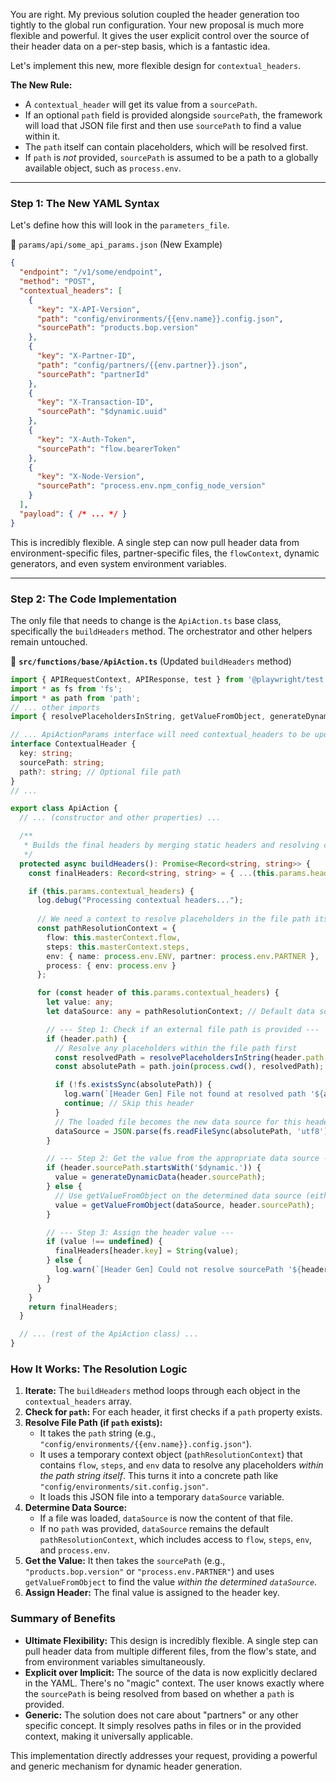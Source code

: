 You are right. My previous solution coupled the header generation too tightly to the global run configuration. Your new proposal is much more flexible and powerful. It gives the user explicit control over the source of their header data on a per-step basis, which is a fantastic idea.

Let's implement this new, more flexible design for `contextual_headers`.

**The New Rule:**
*   A `contextual_header` will get its value from a `sourcePath`.
*   If an optional `path` field is provided alongside `sourcePath`, the framework will load that JSON file first and then use `sourcePath` to find a value within it.
*   The `path` itself can contain placeholders, which will be resolved first.
*   If `path` is *not* provided, `sourcePath` is assumed to be a path to a globally available object, such as `process.env`.

---

### **Step 1: The New YAML Syntax**

Let's define how this will look in the `parameters_file`.

📁 `params/api/some_api_params.json` (New Example)
```json
{
  "endpoint": "/v1/some/endpoint",
  "method": "POST",
  "contextual_headers": [
    {
      "key": "X-API-Version",
      "path": "config/environments/{{env.name}}.config.json",
      "sourcePath": "products.bop.version"
    },
    {
      "key": "X-Partner-ID",
      "path": "config/partners/{{env.partner}}.json",
      "sourcePath": "partnerId"
    },
    {
      "key": "X-Transaction-ID",
      "sourcePath": "$dynamic.uuid"
    },
    {
      "key": "X-Auth-Token",
      "sourcePath": "flow.bearerToken"
    },
    {
      "key": "X-Node-Version",
      "sourcePath": "process.env.npm_config_node_version"
    }
  ],
  "payload": { /* ... */ }
}
```

This is incredibly flexible. A single step can now pull header data from environment-specific files, partner-specific files, the `flowContext`, dynamic generators, and even system environment variables.

---

### **Step 2: The Code Implementation**

The only file that needs to change is the `ApiAction.ts` base class, specifically the `buildHeaders` method. The orchestrator and other helpers remain untouched.

📁 **`src/functions/base/ApiAction.ts`** (Updated `buildHeaders` method)
```typescript
import { APIRequestContext, APIResponse, test } from '@playwright/test';
import * as fs from 'fs';
import * as path from 'path';
// ... other imports
import { resolvePlaceholdersInString, getValueFromObject, generateDynamicData } from '../../helpers/utils';

// ... ApiActionParams interface will need contextual_headers to be updated
interface ContextualHeader {
  key: string;
  sourcePath: string;
  path?: string; // Optional file path
}
// ...

export class ApiAction {
  // ... (constructor and other properties) ...

  /**
   * Builds the final headers by merging static headers and resolving contextual ones.
   */
  protected async buildHeaders(): Promise<Record<string, string>> {
    const finalHeaders: Record<string, string> = { ...(this.params.headers || {}) };

    if (this.params.contextual_headers) {
      log.debug("Processing contextual headers...");
      
      // We need a context to resolve placeholders in the file path itself
      const pathResolutionContext = { 
        flow: this.masterContext.flow, 
        steps: this.masterContext.steps,
        env: { name: process.env.ENV, partner: process.env.PARTNER },
        process: { env: process.env }
      };

      for (const header of this.params.contextual_headers) {
        let value: any;
        let dataSource: any = pathResolutionContext; // Default data source is the master context

        // --- Step 1: Check if an external file path is provided ---
        if (header.path) {
          // Resolve any placeholders within the file path first
          const resolvedPath = resolvePlaceholdersInString(header.path, pathResolutionContext);
          const absolutePath = path.join(process.cwd(), resolvedPath);

          if (!fs.existsSync(absolutePath)) {
            log.warn(`[Header Gen] File not found at resolved path '${absolutePath}' for header '${header.key}'.`);
            continue; // Skip this header
          }
          // The loaded file becomes the new data source for this header
          dataSource = JSON.parse(fs.readFileSync(absolutePath, 'utf8'));
        }

        // --- Step 2: Get the value from the appropriate data source ---
        if (header.sourcePath.startsWith('$dynamic.')) {
          value = generateDynamicData(header.sourcePath);
        } else {
          // Use getValueFromObject on the determined data source (either the file or the context)
          value = getValueFromObject(dataSource, header.sourcePath);
        }

        // --- Step 3: Assign the header value ---
        if (value !== undefined) {
          finalHeaders[header.key] = String(value);
        } else {
          log.warn(`[Header Gen] Could not resolve sourcePath '${header.sourcePath}' for header '${header.key}'. It will be omitted.`);
        }
      }
    }
    return finalHeaders;
  }

  // ... (rest of the ApiAction class) ...
}
```

### **How It Works: The Resolution Logic**

1.  **Iterate:** The `buildHeaders` method loops through each object in the `contextual_headers` array.
2.  **Check for `path`:** For each header, it first checks if a `path` property exists.
3.  **Resolve File Path (if `path` exists):**
    *   It takes the `path` string (e.g., `"config/environments/{{env.name}}.config.json"`).
    *   It uses a temporary context object (`pathResolutionContext`) that contains `flow`, `steps`, and `env` data to resolve any placeholders *within the path string itself*. This turns it into a concrete path like `"config/environments/sit.config.json"`.
    *   It loads this JSON file into a temporary `dataSource` variable.
4.  **Determine Data Source:**
    *   If a file was loaded, `dataSource` is now the content of that file.
    *   If no `path` was provided, `dataSource` remains the default `pathResolutionContext`, which includes access to `flow`, `steps`, `env`, and `process.env`.
5.  **Get the Value:** It then takes the `sourcePath` (e.g., `"products.bop.version"` or `"process.env.PARTNER"`) and uses `getValueFromObject` to find the value *within the determined `dataSource`*.
6.  **Assign Header:** The final value is assigned to the header key.

### **Summary of Benefits**

*   **Ultimate Flexibility:** This design is incredibly flexible. A single step can pull header data from multiple different files, from the flow's state, and from environment variables simultaneously.
*   **Explicit over Implicit:** The source of the data is now explicitly declared in the YAML. There's no "magic" context. The user knows exactly where the `sourcePath` is being resolved from based on whether a `path` is provided.
*   **Generic:** The solution does not care about "partners" or any other specific concept. It simply resolves paths in files or in the provided context, making it universally applicable.

This implementation directly addresses your request, providing a powerful and generic mechanism for dynamic header generation.